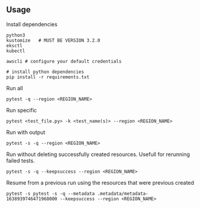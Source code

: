 
## Usage

Install dependencies
```
python3
kustomize   # MUST BE VERSION 3.2.0
eksctl
kubectl

awscli # configure your default credentials

# install python dependencies
pip install -r requirements.txt
```

Run all
```
pytest -q --region <REGION_NAME>
```

Run specific
```
pytest <test_file.py> -k <test_name(s)> --region <REGION_NAME>
```

Run with output
```
pytest -s -q --region <REGION_NAME>
```

Run without deleting successfully created resources. 
Usefull for rerunning failed tests.
```
pytest -s -q --keepsuccess --region <REGION_NAME>
```

Resume from a previous run using the resources that were previous created
```
pytest -s pytest -s -q --metadata .metadata/metadata-1638939746471968000 --keepsuccess --region <REGION_NAME>
```